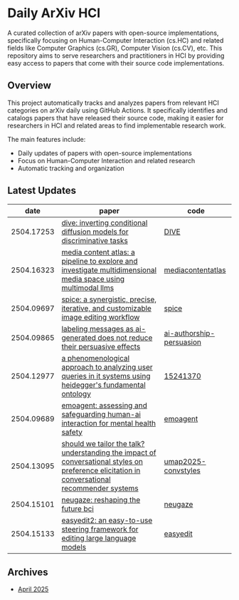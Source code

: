 # Daily ArXiv HCI

A curated collection of arXiv papers with open-source implementations, specifically focusing on Human-Computer Interaction (cs.HC) and related fields like Computer Graphics (cs.GR), Computer Vision (cs.CV), etc. This repository aims to serve researchers and practitioners in HCI by providing easy access to papers that come with their source code implementations.

## Overview
This project automatically tracks and analyzes papers from relevant HCI categories on arXiv daily using GitHub Actions. It specifically identifies and catalogs papers that have released their source code, making it easier for researchers in HCI and related areas to find implementable research work.

The main features include:
- Daily updates of papers with open-source implementations
- Focus on Human-Computer Interaction and related research
- Automatic tracking and organization

## Latest Updates 
|date|paper|code|
|---|---|---|
|2504.17253|[dive: inverting conditional diffusion models for discriminative tasks](https://arxiv.org/abs/2504.17253)|[DIVE](https://github.com/LiYinqi/DIVE)|
|2504.16323|[media content atlas: a pipeline to explore and investigate multidimensional media space using multimodal llms](https://arxiv.org/abs/2504.16323)|[mediacontentatlas](https://github.com/mediacontentatlas/mediacontentatlas)|
|2504.09697|[spice: a synergistic, precise, iterative, and customizable image editing workflow](https://arxiv.org/abs/2504.09697)|[spice](https://github.com/kenantang/spice)|
|2504.09865|[labeling messages as ai-generated does not reduce their persuasive effects](https://arxiv.org/abs/2504.09865)|[ai-authorship-persuasion](https://github.com/i-gallegos/ai-authorship-persuasion)|
|2504.12977|[a phenomenological approach to analyzing user queries in it systems using heidegger's fundamental ontology](https://arxiv.org/abs/2504.12977)|[15241370](https://zenodo.org/record/15241370)|
|2504.09689|[emoagent: assessing and safeguarding human-ai interaction for mental health safety](https://arxiv.org/abs/2504.09689)|[emoagent](https://github.com/1akaman/emoagent)|
|2504.13095|[should we tailor the talk? understanding the impact of conversational styles on preference elicitation in conversational recommender systems](https://arxiv.org/abs/2504.13095)|[umap2025-convstyles](https://github.com/iai-group/umap2025-convstyles)|
|2504.15101|[neugaze: reshaping the future bci](https://arxiv.org/abs/2504.15101)|[neugaze](https://github.com/neuspeech/neugaze)|
|2504.15133|[easyedit2: an easy-to-use steering framework for editing large language models](https://arxiv.org/abs/2504.15133)|[easyedit](https://github.com/zjunlp/easyedit)|


## Archives
- [April 2025](archives/2025/04.md)
